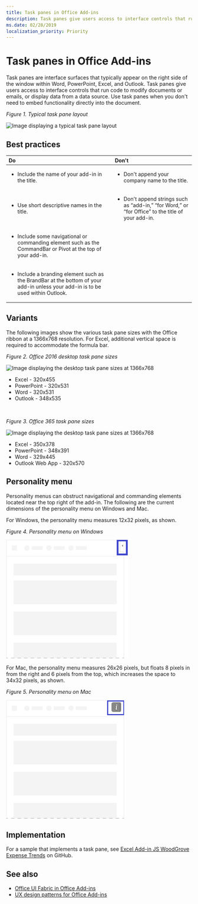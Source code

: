 ```yaml
---
title: Task panes in Office Add-ins
description: Task panes give users access to interface controls that run code to modify documents or emails, or display data from a data source.
ms.date: 02/28/2019
localization_priority: Priority
---
```



# Task panes in Office Add-ins
 
Task panes are interface surfaces that typically appear on the right side of the window within Word, PowerPoint, Excel, and Outlook. Task panes give users access to interface controls that run code to modify documents or emails, or display data from a data source. Use task panes when you don't need to embed functionality directly into the document.

*Figure 1. Typical task pane layout*

![Image displaying a typical task pane layout](../images/overview-with-app-task-pane.png)

## Best practices

|**Do**|**Don't**|
|:-----|:--------|
|<ul><li>Include the name of your add-in in the title.</li></ul>|<ul><li>Don't append your company name to the title.</li></ul>|
|<ul><li>Use short descriptive names in the title.</li></ul>|<ul><li>Don't append strings such as “add-in,” “for Word,” or “for Office” to the title of your add-in.</li></ul>|
|<ul><li>Include some navigational or commanding element such as the CommandBar or Pivot at the top of your add-in.</li></ul>||
|<ul><li>Include a branding element such as the BrandBar at the bottom of your add-in unless your add-in is to be used within Outlook.</li></ul>||


## Variants

The following images show the various task pane sizes with the Office ribbon at a 1366x768 resolution. For Excel, additional vertical space is required to accommodate the formula bar.  

*Figure 2. Office 2016 desktop task pane sizes*

![Image displaying the desktop task pane sizes at 1366x768](../images/add-in-taskpane-sizes-desktop.png)

- Excel - 320x455
- PowerPoint - 320x531
- Word - 320x531
- Outlook - 348x535

<br/>

*Figure 3. Office 365 task pane sizes*

![Image displaying the desktop task pane sizes at 1366x768](../images/add-in-taskpane-sizes-online.png)

- Excel - 350x378
- PowerPoint - 348x391
- Word - 329x445
- Outlook Web App - 320x570

## Personality menu

Personality menus can obstruct navigational and commanding elements located near the top right of the add-in. The following are the current dimensions of the personality menu on Windows and Mac.

For Windows, the personality menu measures 12x32 pixels, as shown.

*Figure 4. Personality menu on Windows*

![Image showing the personality menu on Windows desktop](../images/personality-menu-win.png)

For Mac, the personality menu measures 26x26 pixels, but floats 8 pixels in from the right and 6 pixels from the top, which increases the space to 34x32 pixels, as shown.

*Figure 5. Personality menu on Mac*

![Image showing the personality menu on Mac desktop](../images/personality-menu-mac.png)

## Implementation

For a sample that implements a task pane, see [Excel Add-in JS WoodGrove Expense Trends](https://github.com/OfficeDev/Excel-Add-in-WoodGrove-Expense-Trends) on GitHub. 


## See also

- [Office UI Fabric in Office Add-ins](office-ui-fabric.md) 
- [UX design patterns for Office Add-ins](../design/ux-design-pattern-templates.md)

